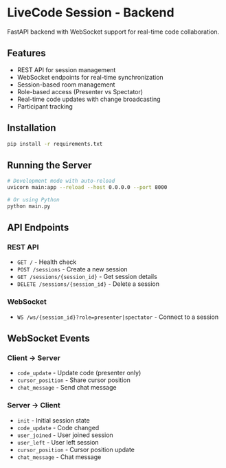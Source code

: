# LiveCode Session - Backend

FastAPI backend with WebSocket support for real-time code collaboration.

## Features

- REST API for session management
- WebSocket endpoints for real-time synchronization
- Session-based room management
- Role-based access (Presenter vs Spectator)
- Real-time code updates with change broadcasting
- Participant tracking

## Installation

```bash
pip install -r requirements.txt
```

## Running the Server

```bash
# Development mode with auto-reload
uvicorn main:app --reload --host 0.0.0.0 --port 8000

# Or using Python
python main.py
```

## API Endpoints

### REST API

- `GET /` - Health check
- `POST /sessions` - Create a new session
- `GET /sessions/{session_id}` - Get session details
- `DELETE /sessions/{session_id}` - Delete a session

### WebSocket

- `WS /ws/{session_id}?role=presenter|spectator` - Connect to a session

## WebSocket Events

### Client → Server

- `code_update` - Update code (presenter only)
- `cursor_position` - Share cursor position
- `chat_message` - Send chat message

### Server → Client

- `init` - Initial session state
- `code_update` - Code changed
- `user_joined` - User joined session
- `user_left` - User left session
- `cursor_position` - Cursor position update
- `chat_message` - Chat message
